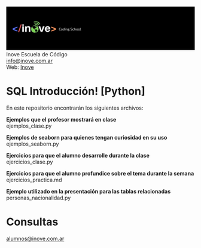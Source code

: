 ![Inove banner](/inove.jpg)
Inove Escuela de Código\
info@inove.com.ar\
Web: [Inove](http://inove.com.ar)

# SQL Introducción! [Python]
En este repositorio encontrarán los siguientes archivos:

__Ejemplos que el profesor mostrará en clase__\
ejemplos_clase.py

__Ejemplos de seaborn para quienes tengan curiosidad en su uso__\
ejemplos_seaborn.py

__Ejercicios para que el alumno desarrolle durante la clase__\
ejercicios_clase.py

__Ejercicios para que el alumno profundice sobre el tema durante la semana__\
ejercicios_practica.md

__Ejemplo utilizado en la presentación para las tablas relacionadas__\
personas_nacionalidad.py

# Consultas
alumnos@inove.com.ar

